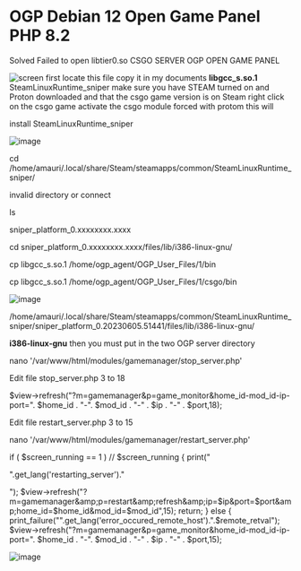 # OGP Debian 12 Open Game Panel PHP 8.2
Solved Failed to open libtier0.so CSGO SERVER OGP OPEN GAME PANEL

![screen](https://github.com/007amauri/OGP/assets/19276454/94ae8110-0db7-4cc9-b7ef-cbb0999ddc76)
first locate this file copy it in my documents
**libgcc_s.so.1**
SteamLinuxRuntime_sniper make sure you have STEAM turned on and Proton downloaded and that the csgo game version is on Steam right click on the csgo game activate the csgo module forced with protom this will 

install SteamLinuxRuntime_sniper

![image](https://github.com/007amauri/OGP/assets/19276454/24ee6321-5757-4fd4-886a-bab66e2ef6cd)

cd /home/amauri/.local/share/Steam/steamapps/common/SteamLinuxRuntime_sniper/

invalid directory or connect 

ls

sniper_platform_0.xxxxxxxx.xxxx

cd sniper_platform_0.xxxxxxxx.xxxx/files/lib/i386-linux-gnu/

cp libgcc_s.so.1 /home/ogp_agent/OGP_User_Files/1/bin

cp libgcc_s.so.1 /home/ogp_agent/OGP_User_Files/1/csgo/bin

![image](https://github.com/007amauri/OGP/assets/19276454/607c11be-b908-4761-a7eb-6420435cfecb)



/home/amauri/.local/share/Steam/steamapps/common/SteamLinuxRuntime_sniper/sniper_platform_0.20230605.51441/files/lib/i386-linux-gnu/

**i386-linux-gnu**
then you must put in the two OGP server directory



nano '/var/www/html/modules/gamemanager/stop_server.php'

Edit file stop_server.php 3 to 18

$view->refresh("?m=gamemanager&amp;p=game_monitor&amp;home_id-mod_id-ip-port=". $home_id . "-". $mod_id . "-" . $ip . "-" . $port,18);

Edit file restart_server.php 3 to 15

nano '/var/www/html/modules/gamemanager/restart_server.php'

if ( $screen_running == 1 ) // $screen_running
{
  print("<p class='note'>".get_lang('restarting_server')."</p>");
   $view->refresh("?m=gamemanager&amp;p=restart&amp;refresh&amp;ip=$ip&amp;port=$port&amp;home_id=$home_id&amp;mod_id=$mod_id",15);
   return;
}
else
{
 print_failure("".get_lang('error_occured_remote_host').".$remote_retval");
 $view->refresh("?m=gamemanager&amp;p=game_monitor&amp;home_id-mod_id-ip-port=". $home_id . "-". $mod_id . "-" . $ip . "-" . $port,15);

 ![image](https://github.com/007amauri/OGP/assets/19276454/7292897f-c4ca-4b15-be36-b9266d69cb43)




